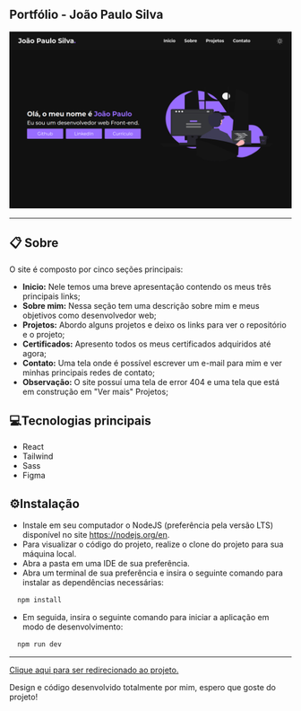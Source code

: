 ## Portfólio - João Paulo Silva

<a href="https://portfolio-jps.vercel.app/"><img src="/public/ImagemDoProjeto.png" alt="Imagem do inicio do projeto"></a>

<hr/>

## 📋 Sobre

O site é composto por cinco seções principais:

- **Inicio:** Nele temos uma breve apresentação contendo os meus três principais links;
- **Sobre mim:** Nessa seção tem uma descrição sobre mim e meus objetivos como desenvolvedor web;
- **Projetos:** Abordo alguns projetos e deixo os links para ver o repositório e o projeto;
- **Certificados:** Apresento todos os meus certificados adquiridos até agora;
- **Contato:** Uma tela onde é possível escrever um e-mail para mim e ver minhas principais redes de contato;
- **Observação:** O site possuí uma tela de error 404 e uma tela que está em construção em "Ver mais" Projetos;


## 💻Tecnologias principais

- React
- Tailwind
- Sass
- Figma


## ⚙Instalação

- Instale em seu computador o NodeJS (preferência pela versão LTS) disponível no site https://nodejs.org/en.
- Para visualizar o código do projeto, realize o clone do projeto para sua máquina local.
- Abra a pasta em uma IDE de sua preferência.
- Abra um terminal de sua preferência e insira o seguinte comando para instalar as dependências necessárias:
```bash
  npm install
```
- Em seguida, insira o seguinte comando para iniciar a aplicação em modo de desenvolvimento:
```bash
  npm run dev
```

<hr/>

<a href="https://portfolio-jps.vercel.app/">Clique aqui para ser redirecionado ao projeto.</a>

Design e código desenvolvido totalmente por mim, espero que goste do projeto!
